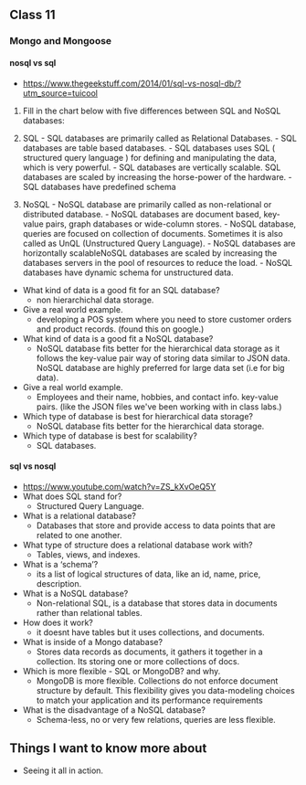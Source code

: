 ## Class 11

### Mongo and Mongoose
#### nosql vs sql
 - <https://www.thegeekstuff.com/2014/01/sql-vs-nosql-db/?utm_source=tuicool>
1. Fill in the chart below with five differences between SQL and NoSQL databases:
  1.  SQL
    - SQL databases are primarily called as Relational Databases.
    - SQL databases are table based databases.
    - SQL databases uses SQL ( structured query language ) for defining and manipulating the data, which is very powerful.
    - SQL databases are vertically scalable. SQL databases are scaled by increasing the horse-power of the hardware. 
    - SQL databases have predefined schema 

  2. NoSQL
    - NoSQL database are primarily called as non-relational or distributed database.
    - NoSQL databases are document based, key-value pairs, graph databases or wide-column stores.
    - NoSQL database, queries are focused on collection of documents. Sometimes it is also called as UnQL (Unstructured Query Language). 
    - NoSQL databases are horizontally scalableNoSQL databases are scaled by increasing the databases servers in the pool of resources to reduce the load.
    - NoSQL databases have dynamic schema for unstructured data.

- What kind of data is a good fit for an SQL database?
  - non hierarchichal data storage.
- Give a real world example.
  - developing a POS system where you need to store customer orders and product records. (found this on google.)
- What kind of data is a good fit a NoSQL database?
  - NoSQL database fits better for the hierarchical data storage as it follows the key-value pair way of storing data similar to JSON data. NoSQL database are highly preferred for large data set (i.e for big data).
- Give a real world example.
  - Employees and their name, hobbies, and contact info. key-value pairs. (like the JSON files we've been working with in class labs.)
- Which type of database is best for hierarchical data storage?
  - NoSQL database fits better for the hierarchical data storage.
- Which type of database is best for scalability?
  - SQL databases. 


#### sql vs nosql 
  - <https://www.youtube.com/watch?v=ZS_kXvOeQ5Y>
- What does SQL stand for?
  - Structured Query Language.
- What is a relational database?
  - Databases that store and provide access to data points that are related to one another.
- What type of structure does a relational database work with?
  - Tables, views, and indexes.
- What is a ‘schema’?
  - its a list of logical structures of data, like an id, name, price, description.
- What is a NoSQL database?
  - Non-relational SQL, is a database that stores data in documents rather than relational tables.
- How does it work?
  - it doesnt have tables but it uses collections, and documents.
- What is inside of a Mongo database?
  - Stores data records as documents, it gathers it together in a collection. Its storing one or more collections of docs.
- Which is more flexible - SQL or MongoDB? and why.
  - MongoDB is more flexible. Collections do not enforce document structure by default. This flexibility gives you data-modeling choices to match your application and its performance requirements
- What is the disadvantage of a NoSQL database?
  - Schema-less, no or very few relations, queries are less flexible.



## Things I want to know more about
  - Seeing it all in action.
  
